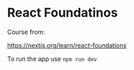 # React Foundatinos

Course from:

https://nextjs.org/learn/react-foundations


To run the app use `npm run dev`